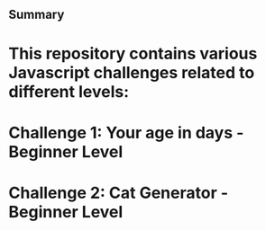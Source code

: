 ## Summary

# This repository contains various Javascript challenges related to different levels:
# Challenge 1: Your age in days  - Beginner Level
# Challenge 2: Cat Generator - Beginner Level